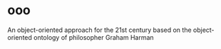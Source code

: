 ooo
===

An object-oriented approach for the 21st century based on the object-oriented ontology of philosopher Graham Harman
